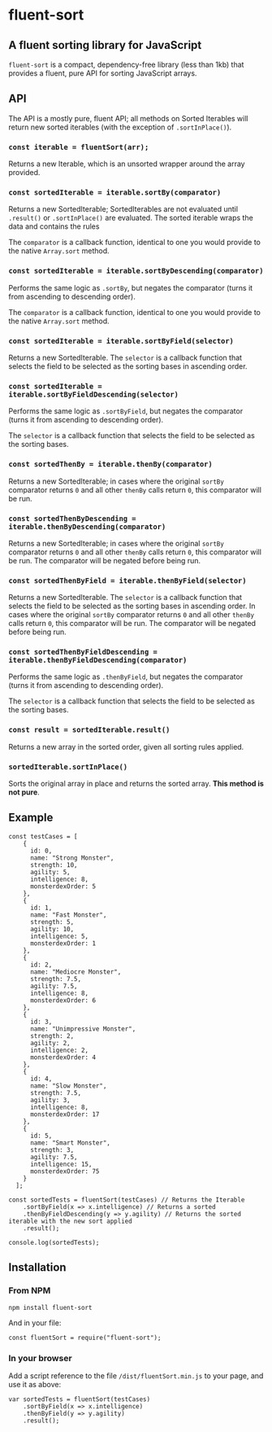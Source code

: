 # fluent-sort

## A fluent sorting library for JavaScript

`fluent-sort` is a compact, dependency-free library (less than 1kb) that provides a fluent, pure API for sorting JavaScript arrays.

## API

The API is a mostly pure, fluent API; all methods on Sorted Iterables will return new sorted iterables (with the exception of `.sortInPlace()`).

### `const iterable = fluentSort(arr);`

Returns a new Iterable, which is an unsorted wrapper around the array provided.

### `const sortedIterable = iterable.sortBy(comparator)`

Returns a new SortedIterable; SortedIterables are not evaluated until `.result()` or `.sortInPlace()` are evaluated. The sorted iterable wraps the data and contains the rules

The `comparator` is a callback function, identical to one you would provide to the native `Array.sort` method.

### `const sortedIterable = iterable.sortByDescending(comparator)`

Performs the same logic as `.sortBy`, but negates the comparator (turns it from ascending to descending order).

The `comparator` is a callback function, identical to one you would provide to the native `Array.sort` method.

### `const sortedIterable = iterable.sortByField(selector)`

Returns a new SortedIterable. The `selector` is a callback function that selects the field to be selected as the sorting bases in ascending order.


### `const sortedIterable = iterable.sortByFieldDescending(selector)`

Performs the same logic as `.sortByField`, but negates the comparator (turns it from ascending to descending order).

The `selector` is a callback function that selects the field to be selected as the sorting bases.

### `const sortedThenBy = iterable.thenBy(comparator)`

Returns a new SortedIterable; in cases where the original `sortBy` comparator returns `0` and all other `thenBy` calls return `0`, this comparator will be run.

### `const sortedThenByDescending = iterable.thenByDescending(comparator)`

Returns a new SortedIterable; in cases where the original `sortBy` comparator returns `0` and all other `thenBy` calls return `0`, this comparator will be run. The comparator will be negated before being run.

### `const sortedThenByField = iterable.thenByField(selector)`

Returns a new SortedIterable. The `selector` is a callback function that selects the field to be selected as the sorting bases in ascending order. In cases where the original `sortBy` comparator returns `0` and all other `thenBy` calls return `0`, this comparator will be run. The comparator will be negated before being run.

### `const sortedThenByFieldDescending = iterable.thenByFieldDescending(comparator)`

Performs the same logic as `.thenByField`, but negates the comparator (turns it from ascending to descending order).

The `selector` is a callback function that selects the field to be selected as the sorting bases.

### `const result = sortedIterable.result()`

Returns a new array in the sorted order, given all sorting rules applied.

### `sortedIterable.sortInPlace()`

Sorts the original array in place and returns the sorted array. **This method is not pure**.

## Example

```
const testCases = [
    {
      id: 0,
      name: "Strong Monster",
      strength: 10,
      agility: 5,
      intelligence: 8,
      monsterdexOrder: 5
    },
    {
      id: 1,
      name: "Fast Monster",
      strength: 5,
      agility: 10,
      intelligence: 5,
      monsterdexOrder: 1
    },
    {
      id: 2,
      name: "Mediocre Monster",
      strength: 7.5,
      agility: 7.5,
      intelligence: 8,
      monsterdexOrder: 6
    },
    {
      id: 3,
      name: "Unimpressive Monster",
      strength: 2,
      agility: 2,
      intelligence: 2,
      monsterdexOrder: 4
    },
    {
      id: 4,
      name: "Slow Monster",
      strength: 7.5,
      agility: 3,
      intelligence: 8,
      monsterdexOrder: 17
    },
    {
      id: 5,
      name: "Smart Monster",
      strength: 3,
      agility: 7.5,
      intelligence: 15,
      monsterdexOrder: 75
    }
  ];

const sortedTests = fluentSort(testCases) // Returns the Iterable
    .sortByField(x => x.intelligence) // Returns a sorted
    .thenByFieldDescending(y => y.agility) // Returns the sorted iterable with the new sort applied
    .result();

console.log(sortedTests);
```

## Installation

### From NPM

```
npm install fluent-sort
```

And in your file:

```
const fluentSort = require("fluent-sort");
```

### In your browser

Add a script reference to the file `/dist/fluentSort.min.js` to your page, and use it as above:

```
var sortedTests = fluentSort(testCases)
    .sortByField(x => x.intelligence)
    .thenByField(y => y.agility)
    .result();
```
